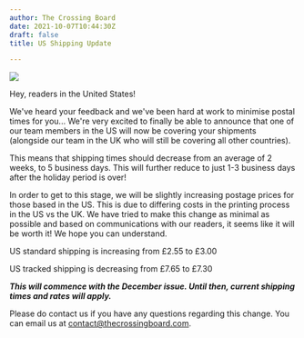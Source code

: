 ```yaml
---
author: The Crossing Board
date: 2021-10-07T10:44:30Z
draft: false
title: US Shipping Update

---
```

![](/images/news/dal-mail.png)

Hey, readers in the United States!

We've heard your feedback and we've been hard at work to minimise postal times for you... We're very excited to finally be able to announce that one of our team members in the US will now be covering your shipments (alongside our team in the UK who will still be covering all other countries).

This means that shipping times should decrease from an average of 2 weeks, to 5 business days. This will further reduce to just 1-3 business days after the holiday period is over!

In order to get to this stage, we will be slightly increasing postage prices for those based in the US. This is due to differing costs in the printing process in the US vs the UK. We have tried to make this change as minimal as possible and based on communications with our readers, it seems like it will be worth it! We hope you can understand.

US standard shipping is increasing from £2.55 to £3.00

US tracked shipping is decreasing from £7.65 to £7.30

**_This will commence with the December issue. Until then, current shipping times and rates will apply._**

Please do contact us if you have any questions regarding this change. You can email us at contact@thecrossingboard.com.